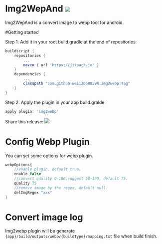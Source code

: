 # Img2WepAnd [![](https://jitpack.io/v/wei120698598/img2webp.svg)](https://jitpack.io/#wei120698598/img2webp)

Img2WepAnd is a convert image to webp tool for android.

#Getting started

Step 1. Add it in your root build.gradle at the end of repositories:
```groovy
buildscript {
	repositories {
		...
		maven { url 'https://jitpack.io' }
	}
	dependencies {
	    ...
        classpath "com.github.wei120698598:img2webp:Tag"
    }
}
```
Step 2. Apply the plugin in your app build.gralde
```groovy
apply plugin: 'img2webp'
```

Share this release:
[![](https://jitpack.io/v/wei120698598/img2webp.svg)](https://jitpack.io/#wei120698598/img2webp)


# Config Webp Plugin
You can set some options for webp plugin.

```groovy
webpOptions{
    //enable plugin, default true.
    enable false
    //convert quality 0-100,suggest 50-100, default 75.
    quality 75
    //remove image by the regex, default null.
    delImgRegex "xxx"
}
```

# Convert image log

Img2webp plugin will be generate `{app}/build/outputs/webp/{buildType}/mapping.txt` file when build finish.
